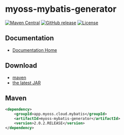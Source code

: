 # myoss-mybatis-generator

[![Maven Central](https://img.shields.io/maven-central/v/app.myoss.cloud.mybatis/myoss-mybatis-generator.svg)](https://maven-badges.herokuapp.com/maven-central/app.myoss.cloud.mybatis/myoss-mybatis-generator/)
[![GitHub release](https://img.shields.io/github/release/myoss-cloud/myoss-mybatis-generator.svg)](https://github.com/myoss-cloud/myoss-mybatis-generator/releases)
[![License](https://img.shields.io/badge/license-Apache%202-4EB1BA.svg)](https://www.apache.org/licenses/LICENSE-2.0.html)

## Documentation

- [Documentation Home](https://github.com/myoss-cloud/myoss-mybatis-generator/wiki)

## Download

- [maven][1]
- [the latest JAR][2]  

[1]: http://repo1.maven.org/maven2/app/myoss/cloud/mybatis/myoss-mybatis-generator/  
[2]: https://search.maven.org/remote_content?g=app.myoss.cloud.mybatis&a=myoss-mybatis-generator&v=LATEST

## Maven

```xml
<dependency>
    <groupId>app.myoss.cloud.mybatis</groupId>
    <artifactId>myoss-mybatis-generator</artifactId>
    <version>2.0.2.RELEASE</version>
</dependency>
```
